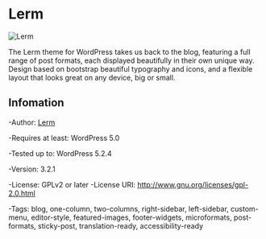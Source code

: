 # Lerm

![Lerm](https://www.hanost.com/wp-content/uploads/2019/08/cropped-logo-2.png)

The Lerm theme for WordPress takes us back to the blog, featuring a full range of post formats, each displayed beautifully in their own unique way. Design based on bootstrap beautiful typography and icons, and a flexible layout that looks great on any device, big or small.

## Infomation

-Author: [Lerm](https://www.hanost.com)

-Requires at least: WordPress 5.0

-Tested up to: WordPress 5.2.4

-Version: 3.2.1

-License: GPLv2 or later
-License URI: <http://www.gnu.org/licenses/gpl-2.0.html>

-Tags: blog, one-column, two-columns, right-sidebar, left-sidebar, custom-menu, editor-style, featured-images, footer-widgets, microformats, post-formats, sticky-post, translation-ready, accessibility-ready
